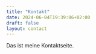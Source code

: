 ```yaml
---
title: "Kontakt"
date: 2024-06-04T19:39:06+02:00
draft: false
layout: contact
---
```


Das ist meine Kontaktseite.

